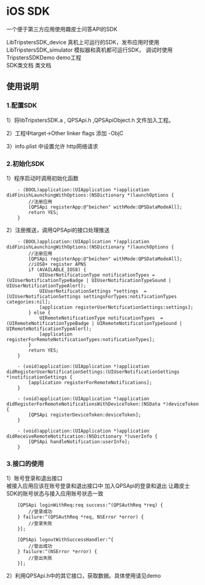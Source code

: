# iOS SDK

一个便于第三方应用使用趣皮士问答API的SDK  

LibTripstersSDK_device      真机上可运行的SDK，发布应用时使用  
LibTripstersSDK_simulator  模拟器和真机都可运行SDK， 调试时使用  
TripstersSDKDemo             demo工程  
SDK类文档                        类文档

## 使用说明
### 1.配置SDK  
  1）将libTripstersSDK.a , QPSApi.h ,QPSApiObject.h 文件加入工程。

  2）工程中target->Other linker flags 添加 -ObjC  
  
  3）info.plist 中设置允许 http网络请求  

### 2.初始化SDK  
1）程序启动时调用初始化函数  
```objc
    - (BOOL)application:(UIApplication *)application didFinishLaunchingWithOptions:(NSDictionary *)launchOptions {
        //注册应用
        [QPSApi registerApp:@"beichen" withMode:QPSDataModeAll];
        return YES;
    }
```

2）注册推送，调用QPSApi的接口处理推送  
```objc
    - (BOOL)application:(UIApplication *)application didFinishLaunchingWithOptions:(NSDictionary *)launchOptions {
        //注册应用
        [QPSApi registerApp:@"beichen" withMode:QPSDataModeAll];
        //iOS8+ register APNS
        if (AVAILABLE_IOS8) {
            UIUserNotificationType notificationTypes = (UIUserNotificationTypeBadge | UIUserNotificationTypeSound | UIUserNotificationTypeAlert);
            UIUserNotificationSettings *settings  = [UIUserNotificationSettings settingsForTypes:notificationTypes categories:nil];
            [application registerUserNotificationSettings:settings];
        } else {
            UIRemoteNotificationType notificationTypes  = (UIRemoteNotificationTypeBadge | UIRemoteNotificationTypeSound | UIRemoteNotificationTypeAlert);
            [application registerForRemoteNotificationTypes:notificationTypes];
        }
        return YES;
    }  

    - (void)application:(UIApplication *)application didRegisterUserNotificationSettings:(UIUserNotificationSettings *)notificationSettings {
        [application registerForRemoteNotifications];
    }  

    - (void)application:(UIApplication *)application didRegisterForRemoteNotificationsWithDeviceToken:(NSData *)deviceToken {
        [QPSApi registerDeviceToken:deviceToken];
    }  

    - (void)application:(UIApplication *)application didReceiveRemoteNotification:(NSDictionary *)userInfo {
        [QPSApi handleNotification:userInfo];
    }
```

### 3.接口的使用  
1）账号登录和退出接口  
    被接入应用应该在账号登录和退出接口中 加入QPSApi的登录和退出 让趣皮士SDK的账号状态与接入应用账号状态一致  
```objc
    [QPSApi loginWithReq:req success:^(QPSAuthReq *req) {
        //登录成功
    } failure:^(QPSAuthReq *req, NSError *error) {
        //登录失败
    }];  

    [QPSApi logoutWithSuccessHandler:^{
        //登出成功
    } failure:^(NSError *error) {
        //登出失败    
    }];
```

2）利用QPSApi.h中的其它接口，获取数据。具体使用请见demo
   

